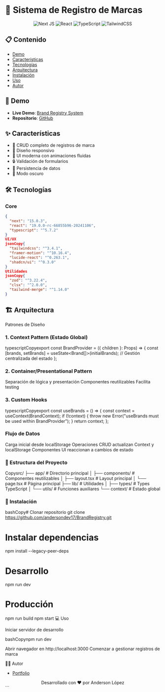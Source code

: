 # 🎯 Sistema de Registro de Marcas 

<div align="center">

![Next JS](https://img.shields.io/badge/Next-black?style=for-the-badge&logo=next.js&logoColor=white)
![React](https://img.shields.io/badge/react-%2320232a.svg?style=for-the-badge&logo=react&logoColor=%2361DAFB)
![TypeScript](https://img.shields.io/badge/typescript-%23007ACC.svg?style=for-the-badge&logo=typescript&logoColor=white)
![TailwindCSS](https://img.shields.io/badge/tailwindcss-%2338B2AC.svg?style=for-the-badge&logo=tailwind-css&logoColor=white)

</div>

## 📋 Contenido
- [Demo](#-demo)
- [Características](#-características)
- [Tecnologías](#-tecnologías)
- [Arquitectura](#-arquitectura)
- [Instalación](#-instalación)
- [Uso](#-uso)
- [Autor](#-autor)

## 🚀 Demo

- **Live Demo**: [Brand Registry System](https://brand-registry.vercel.app/)
- **Repositorio**: [GitHub](https://github.com/andersondev17/BrandRegistry)

## ✨ Características

- 🔄 CRUD completo de registros de marca
- 📱 Diseño responsivo
- 🎨 UI moderna con animaciones fluidas
- 🔒 Validación de formularios
- 💾 Persistencia de datos
- 🌙 Modo oscuro

## 🛠 Tecnologías

### Core
```json
{
  "next": "15.0.3",
  "react": "19.0.0-rc-66855b96-20241106",
  "typescript": "^5.7.2"
}
UI/UX
jsonCopy{
  "tailwindcss": "^3.4.1",
  "framer-motion": "^10.16.4",
  "lucide-react": "^0.263.1",
  "shadcn/ui": "^0.3.0"
}
Utilidades
jsonCopy{
  "zod": "^3.22.4",
  "clsx": "^2.0.0",
  "tailwind-merge": "^1.14.0"
}

```

## 🏗 Arquitectura
Patrones de Diseño
### 1. Context Pattern (Estado Global)
typescriptCopyexport const BrandProvider = ({ children }: Props) => {
  const [brands, setBrands] = useState<Brand[]>(initialBrands);
  // Gestión centralizada del estado
};
### 2. Container/Presentational Pattern

Separación de lógica y presentación
Componentes reutilizables
Facilita testing

### 3. Custom Hooks

typescriptCopyexport const useBrands = () => {
  const context = useContext(BrandContext);
  if (!context) {
    throw new Error("useBrands must be used within BrandProvider");
  }
  return context;
};
### Flujo de Datos

Carga inicial desde localStorage
Operaciones CRUD actualizan Context y localStorage
Componentes UI reaccionan a cambios de estado

### 📁 Estructura del Proyecto
Copysrc/
├── app/                  # Directorio principal
│   ├── components/      # Componentes reutilizables
│   ├── layout.tsx      # Layout principal
│   └── page.tsx        # Página principal
├── lib/                 # Utilidades
│   ├── types/         # Types TypeScript
│   └── utils/         # Funciones auxiliares
└── context/            # Estado global
### 🚀 Instalación
bashCopy# Clonar repositorio
git clone https://github.com/andersondev17/BrandRegistry.git

# Instalar dependencias
npm install --legacy-peer-deps

# Desarrollo
npm run dev

# Producción
npm run build
npm start
💻 Uso

Iniciar servidor de desarrollo

bashCopynpm run dev

Abrir navegador en http://localhost:3000
Comenzar a gestionar registros de marca

👨‍💻 Autor
- [Portfolio](https://portfolio-deploy-ebon.vercel.app/)
<div align="center">
</div>

<div align="center">
Desarrollado con ❤️ por Anderson López

</div>
```
